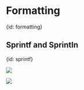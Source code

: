 # Formatting
{id: formatting}


## Sprintf and Sprintln
{id: sprintf}

![](examples/sprintf/sprintf.go)

![](examples/sprintln/sprintln.go)
